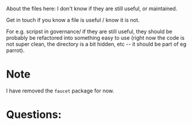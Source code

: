 About the files here: I don't know if they are still useful, or maintained.

Get in touch if you know a file is useful / know it is not.

For e.g. scripst in governance/ if they are still useful, they should be probably be refactored into something easy to use (right now the code is not super clean, the directory is a bit hidden, etc -- it should be part of eg parrot).

# Note

I have removed the `faucet` package for now.

# Questions:
